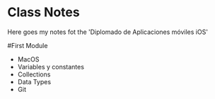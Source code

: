 # Class Notes 

Here goes my notes fot the 'Diplomado de Aplicaciones móviles iOS'

#First Module 
- MacOS
- Variables y constantes 
- Collections
- Data Types
- Git

